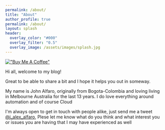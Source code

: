 ```yaml
---
permalink: /about/
title: "About"
author_profile: true
permalink: /about/
layout: splash
header:
  overlay_color: "#000"
  overlay_filter: "0.5"
  overlay_image: /assets/images/splash.jpg
---
```



[!["Buy Me A Coffee"](https://user-images.githubusercontent.com/1376749/120938564-50c59780-c6e1-11eb-814f-22a0399623c5.png)](https://www.buymeacoffee.com/cerocool)

Hi all, welcome to my blog! <br>

Great to be able to share a bit and I hope it helps you out in someway. <br>

My name is John Alfaro, originally from Bogota-Colombia and loving living in Melbourne Australia for the last 13 years. I do love everything around automation and of course Cloud<br>

I'm always open to get in touch with people alike, just send me a tweet [@j_alex_alfaro](https://twitter.com/j_alex_alfaro), Plese let me know what do you think and what interest you or issues you are having that I may have experienced as well

<div data-iframe-width="150" data-iframe-height="270" data-share-badge-id="40d0705e-c1e7-46e0-a07f-1621a0b7682b" 
    data-share-badge-host="https://www.credly.com"></div><script type="text/javascript" 
    async src="//cdn.credly.com/assets/utilities/embed.js"></script>
<div data-iframe-width="150" data-iframe-height="270" data-share-badge-id="d129aea1-324d-41ae-8344-6ae0629ef42c"
    data-share-badge-host="https://www.youracclaim.com"></div><script type="text/javascript" 
    async src="//cdn.youracclaim.com/assets/utilities/embed.js"></script>
<div data-iframe-width="150" data-iframe-height="270" data-share-badge-id="786335a3-860f-42f0-acc0-493fcf3ed062" 
    data-share-badge-host="https://www.credly.com"></div><script type="text/javascript" 
    async src="//cdn.credly.com/assets/utilities/embed.js"></script>
<div data-iframe-width="150" data-iframe-height="270" data-share-badge-id="26538cf1-9990-42fb-8577-877e4c3e7141"
    data-share-badge-host="https://www.youracclaim.com"></div><script type="text/javascript" 
    async src="//cdn.youracclaim.com/assets/utilities/embed.js"></script>
<div data-iframe-width="150" data-iframe-height="270" data-share-badge-id="e5bb3e97-a4fc-40b5-9931-ae6fa15c1459" 
    data-share-badge-host="https://www.youracclaim.com"></div><script type="text/javascript" 
    async src="//cdn.youracclaim.com/assets/utilities/embed.js"></script>
<div data-iframe-width="150" data-iframe-height="270" data-share-badge-id="c3c315ae-6be6-40cb-95d0-6fbb8f9cb912" 
    data-share-badge-host="https://www.youracclaim.com"></div><script type="text/javascript" 
    async src="//cdn.youracclaim.com/assets/utilities/embed.js"></script>
<div data-iframe-width="150" data-iframe-height="270" data-share-badge-id="f61fd5ff-9ba1-4c05-ba7d-7174066e8438" 
    data-share-badge-host="https://www.youracclaim.com"></div><script type="text/javascript" 
    async src="//cdn.youracclaim.com/assets/utilities/embed.js"></script>
<div data-iframe-width="150" data-iframe-height="270" data-share-badge-id="34122ca9-8fea-45a9-8d81-50217c719844" 
    data-share-badge-host="https://www.credly.com"></div><script type="text/javascript" 
    async src="//cdn.credly.com/assets/utilities/embed.js"></script>
<div data-iframe-width="150" data-iframe-height="270" data-share-badge-id="a3f699a8-466a-41ef-8801-8825a044178a"                    
    data-share-badge-host="https://www.credly.com"></div><script type="text/javascript" 
    async src="//cdn.credly.com/assets/utilities/embed.js"></script>
<div data-iframe-width="150" data-iframe-height="270" data-share-badge-id="75d95efb-c370-4c0f-8ac5-2b22802a7521"
    data-share-badge-host="https://www.credly.com"></div><script type="text/javascript"
    async src="//cdn.credly.com/assets/utilities/embed.js"></script>
<div data-iframe-width="150" data-iframe-height="270" data-share-badge-id="de9914be-ccf6-4f83-9595-694fd0f090b7"
    data-share-badge-host="https://www.credly.com"></div><script type="text/javascript"
    async src="//cdn.credly.com/assets/utilities/embed.js"></script>
